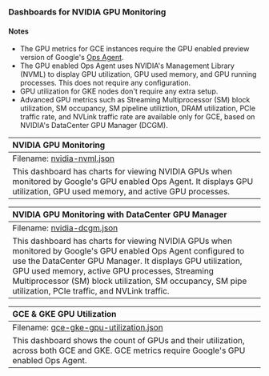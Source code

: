 ### Dashboards for NVIDIA GPU Monitoring

#### Notes

- The GPU metrics for GCE instances require the GPU enabled preview version of Google's [Ops Agent](https://cloud.google.com/stackdriver/docs/solutions/agents/ops-agent).
- The GPU enabled Ops Agent uses NVIDIA's Management Library (NVML) to display GPU utilization, GPU used memory, and GPU running processes. This does not require any configuration.
- GPU utilization for GKE nodes don't require any extra setup.
- Advanced GPU metrics such as Streaming Multiprocessor (SM) block utilization, SM occupancy, SM pipeline utiliztion, DRAM utilization, PCIe traffic rate, and NVLink traffic rate are available only for GCE, based on NVIDIA's DataCenter GPU Manager (DCGM).

|NVIDIA GPU Monitoring|
|:------------------|
|Filename: [nvidia-nvml.json](nvidia-nvml.json)|
|This dashboard has charts for viewing NVIDIA GPUs when monitored by Google's GPU enabled Ops Agent. It displays GPU utilization, GPU used memory, and active GPU processes.|

|NVIDIA GPU Monitoring with DataCenter GPU Manager|
|:------------------|
|Filename: [nvidia-dcgm.json](nvidia-dcgm.json)|
|This dashboard has charts for viewing NVIDIA GPUs when monitored by Google's GPU enabled Ops Agent configured to use the DataCenter GPU Manager. It displays GPU utilization, GPU used memory, active GPU processes, Streaming Multiprocessor (SM) block utilization, SM occupancy, SM pipe utilization, PCIe traffic, and NVLink traffic.|

|GCE & GKE GPU Utilization|
|:------------------|
|Filename: [gce-gke-gpu-utilization.json](gce-gke-gpu-utilization.json)|
|This dashboard shows the count of GPUs and their utilization, across both GCE and GKE. GCE metrics require Google's GPU enabled Ops Agent.|
